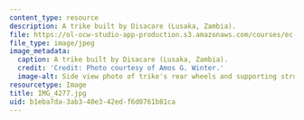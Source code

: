 ```yaml
---
content_type: resource
description: A trike built by Disacare (Lusaka, Zambia).
file: https://ol-ocw-studio-app-production.s3.amazonaws.com/courses/ec-721-wheelchair-design-in-developing-countries-spring-2009/b1eba7da3ab340e342edf6d0761b81ca_IMG_4277.jpg
file_type: image/jpeg
image_metadata:
  caption: A trike built by Disacare (Lusaka, Zambia).
  credit: 'Credit: Photo courtesy of Amos G. Winter.'
  image-alt: Side view photo of trike's rear wheels and supporting structure.
resourcetype: Image
title: IMG_4277.jpg
uid: b1eba7da-3ab3-40e3-42ed-f6d0761b81ca
---
```

